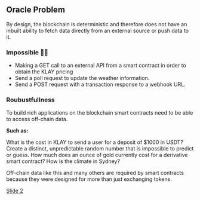 ## Oracle Problem

By design, the blockchain is deterministic and therefore does not have an inbuilt ability to fetch data directly from an external source or push data to it.

### Impossible 🙅🏻

- Making a GET call to an external API from a smart contract in order to obtain the KLAY pricing
- Send a poll request to update the weather information.
- Send a POST request with a transaction response to a webhook URL.

### Roubustfullness

To build rich applications on the blockchain smart contracts need to be able to access off-chain data.

**Such as:**

What is the cost in KLAY to send a user for a deposit of $1000 in USDT? Create a distinct, unpredictable random number that is impossible to predict or guess. How much does an ounce of gold currently cost for a derivative smart contract? How is the climate in Sydney?

Off-chain data like this and many others are required by smart contracts because they were designed for more than just exchanging tokens.

[Slide 2](https://github.com/alofeoluwafemi/klay-oracle-presentation/blob/master/Slide-2.md)
